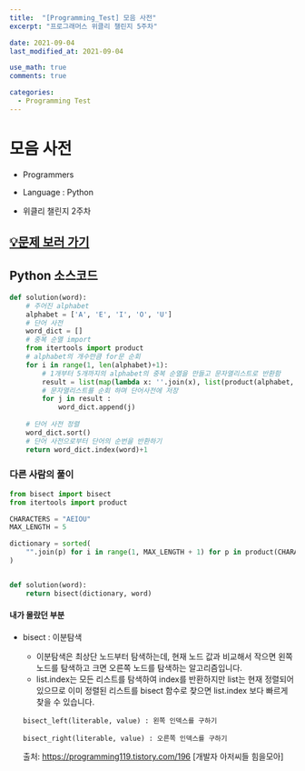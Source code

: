 ```yaml
---
title:  "[Programming_Test] 모음 사전"
excerpt: "프로그래머스 위클리 챌린지 5주차"

date: 2021-09-04
last_modified_at: 2021-09-04

use_math: true
comments: true

categories:
  - Programming Test
---
```




# 모음 사전

- Programmers

- Language : Python

- 위클리 챌린지 2주차



## [💡문제 보러 가기](https://programmers.co.kr/learn/courses/30/lessons/84512?language=python3)



## Python 소스코드

```python
def solution(word):
    # 주어진 alphabet
    alphabet = ['A', 'E', 'I', 'O', 'U']
    # 단어 사전
    word_dict = []
    # 중복 순열 import
    from itertools import product
	# alphabet의 개수만큼 for문 순회
    for i in range(1, len(alphabet)+1):
        # 1개부터 5개까지의 alphabet의 중복 순열을 만들고 문자열리스트로 반환함
        result = list(map(lambda x: ''.join(x), list(product(alphabet, repeat=i))))
		# 문자열리스트를 순회 하며 단어사전에 저장
        for j in result :
            word_dict.append(j)
  
	# 단어 사전 정렬
    word_dict.sort()
    # 단어 사전으로부터 단어의 순번을 반환하기
    return word_dict.index(word)+1
```





### 다른 사람의 풀이

```python
from bisect import bisect
from itertools import product

CHARACTERS = "AEIOU"
MAX_LENGTH = 5

dictionary = sorted(
    "".join(p) for i in range(1, MAX_LENGTH + 1) for p in product(CHARACTERS, repeat=i)
)


def solution(word):
    return bisect(dictionary, word)
```



#### 내가 몰랐던 부분

- bisect : 이분탐색

  - 이분탐색은 최상단 노드부터 탐색하는데, 현재 노드 값과 비교해서 작으면 왼쪽노드를 탐색하고 크면 오른쪽 노드를 탐색하는 알고리즘입니다.
  - list.index는 모든 리스트를 탐색하여 index를 반환하지만 list는 현재 정렬되어 있으므로 이미 정렬된 리스트를 bisect 함수로 찾으면 list.index 보다 빠르게 찾을 수 있습니다. 

  ```
  bisect_left(literable, value) : 왼쪽 인덱스를 구하기
  
  bisect_right(literable, value) : 오른쪽 인덱스를 구하기
  ```

  출처: https://programming119.tistory.com/196 [개발자 아저씨들 힘을모아]